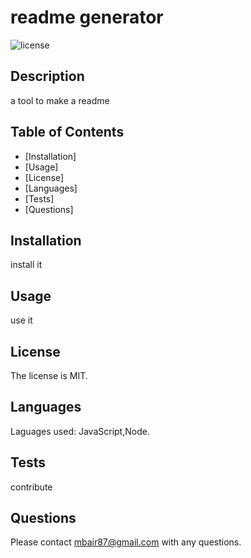 # readme generator
  ![license](https://img.shields.io/badge/license-MIT-brightgreen)
## Description 
a tool to make a readme
## Table of Contents
* [Installation]
* [Usage]
* [License]
* [Languages]
* [Tests]
* [Questions]
## Installation
install it 
## Usage 
use it
## License
The license is MIT. 
## Languages
Laguages used: JavaScript,Node.
## Tests
contribute
## Questions
Please contact mbair87@gmail.com with any questions.
